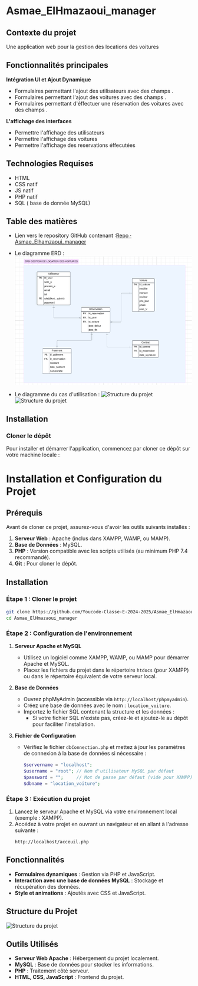 # Asmae_ElHmazaoui_manager

## Contexte du projet
Une application web pour la gestion des locations des voitures

## Fonctionnalités principales

**Intégration UI et Ajout Dynamique**

-   Formulaires permettant l'ajout des utilisateurs avec des champs .
-   Formulaires permettant l'ajout des voitures avec des champs .
-   Formulaires permettant d'éffectuer une réservation  des voitures avec des champs .

**L'affichage des interfaces**
-   Permettre l'affichage des utilisateurs
-   Permettre l'affichage des voitures
-   Permettre l'affichage des reservations éffecutées

## Technologies Requises
-   HTML
-   CSS natif 
-   JS  natif
-   PHP natif
-   SQL ( base de donnée MySQL)

## Table des matières

-  Lien vers le repository GitHub contenant :[Repo · Asmae_Elhamzaoui_manager](https://github.com/Youcode-Classe-E-2024-2025/Asmae_ElHmazaoui_manager)

-  Le diagramme ERD :
 ![Structure du projet](./asset/vidéo/ERD.png)

-  Le diagramme du cas d'utilisation :
 ![Structure du projet](./asset/vidéo/USUser.png)
 ![Structure du projet](./asset/vidéo/USAdmin.png)

## Installation

### Cloner le dépôt

Pour installer et démarrer l'application, commencez par cloner ce dépôt sur votre machine locale :
 

# Installation et Configuration du Projet

## Prérequis

Avant de cloner ce projet, assurez-vous d'avoir les outils suivants installés :

1. **Serveur Web** : Apache (inclus dans XAMPP, WAMP, ou MAMP).
2. **Base de Données** : MySQL.
3. **PHP** : Version compatible avec les scripts utilisés (au minimum PHP 7.4 recommandé).
4. **Git** : Pour cloner le dépôt.

## Installation

### Étape 1 : Cloner le projet

```bash
git clone https://github.com/Youcode-Classe-E-2024-2025/Asmae_ElHmazaoui_manager
cd Asmae_ElHmazaoui_manager
```

### Étape 2 : Configuration de l'environnement

1. **Serveur Apache et MySQL**  
   - Utilisez un logiciel comme XAMPP, WAMP, ou MAMP pour démarrer Apache et MySQL.  
   - Placez les fichiers du projet dans le répertoire `htdocs` (pour XAMPP) ou dans le répertoire équivalent de votre serveur local.

2. **Base de Données**  
   - Ouvrez phpMyAdmin (accessible via `http://localhost/phpmyadmin`).  
   - Créez une base de données avec le nom  : `location_voiture`.  
   - Importez le fichier SQL contenant la structure et les données :
     - Si votre fichier SQL n'existe pas, créez-le et ajoutez-le au dépôt pour faciliter l'installation.

3. **Fichier de Configuration**  
   - Vérifiez le fichier `dbConnection.php` et mettez à jour les paramètres de connexion à la base de données si nécessaire :
     ```php
     $servername = "localhost";
     $username = "root"; // Nom d'utilisateur MySQL par défaut
     $password = "";     // Mot de passe par défaut (vide pour XAMPP)
     $dbname = "location_voiture";
     ```

### Étape 3 : Exécution du projet

1. Lancez le serveur Apache et MySQL via votre environnement local (exemple : XAMPP).
2. Accédez à votre projet en ouvrant un navigateur et en allant à l'adresse suivante :
   ```
   http://localhost/acceuil.php
   ```

## Fonctionnalités

- **Formulaires dynamiques** : Gestion via PHP et JavaScript.
- **Interaction avec une base de données MySQL** : Stockage et récupération des données.
- **Style et animations** : Ajoutés avec CSS et JavaScript.

## Structure du Projet
 ![Structure du projet](./asset/vidéo/structure.png)
## Outils Utilisés

- **Serveur Web Apache** : Hébergement du projet localement.
- **MySQL** : Base de données pour stocker les informations.
- **PHP** : Traitement côté serveur.
- **HTML, CSS, JavaScript** : Frontend du projet.